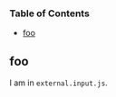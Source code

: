 <!-- Generated by documentation.js. Update this documentation by updating the source code. -->

### Table of Contents

-   [foo](#foo)

## foo

I am in `external.input.js`.
